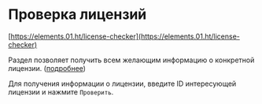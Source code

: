 # Проверка лицензий

[https://elements.01.ht/license-checker](https://elements.01.ht/license-checker)

Раздел позволяет получить всем желающим информацию о конкретной лицензии. ([подробнее](/guide/license-check/))

Для получения информации о лицензии, введите ID интересующей лицензии и нажмите `Проверить`.
